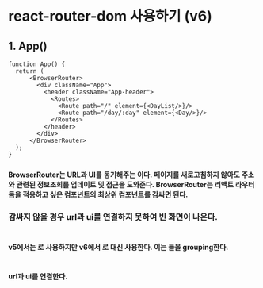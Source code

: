 # react-router-dom 사용하기 (v6)
## 1. App()
    function App() {
      return (
          <BrowserRouter>
            <div className="App">
              <header className="App-header">
                <Routes>
                  <Route path="/" element={<DayList/>}/>
                  <Route path="/day/:day" element={<Day/>}/>
                </Routes>
              </header>
            </div>
          </BrowserRouter>
      );
    }
### <BrowerRouter>
#### BrowserRouter는 URL과 UI를 동기해주는 <Router>이다. 페이지를 새로고침하지 않아도 주소와 관련된 정보조회를 업데이트 및 접근을 도와준다. BrowserRouter는 리액트 라우터 돔을 적용하고 싶은 컴포넌트의 최상위 컴포넌트를 감싸면 된다.
### 감싸지 않을 경우 url과 ui를 연결하지 못하여 빈 화면이 나온다.
#  
#  
### <Routes>
#### v5에서는 <Switch>로 사용하지만 v6에서 <Routes>로 대신 사용한다. 이는 <Route>들을 grouping한다.
#  
#  
### <Route>
#### url과 ui를 연결한다.

